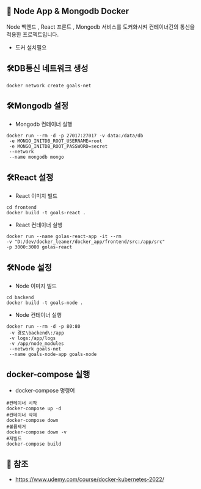## 🙌 Node App & Mongodb Docker

Node 백앤드 , React 프론트 , Mongodb 서비스를 도커화시켜 컨테이너간의 통신을 적용한 프로젝트입니다.


-  도커 설치필요

## 🛠DB통신 네트워크 생성

```
docker network create goals-net
```

## 🛠Mongodb 설정
- Mongodb 컨테이너 실행
```
docker run --rm -d -p 27017:27017 -v data:/data/db
 -e MONGO_INITDB_ROOT_USERNAME=root
 -e MONGO_INITDB_ROOT_PASSWORD=secret
 --network
 --name mongodb mongo
```

## 🛠React 설정
- React 이미지 빌드

```
cd frontend
docker build -t goals-react .
```

- React 컨테이너 실행

```
docker run --name golas-react-app -it --rm
-v "D:/dev/docker_leaner/docker_app/frontend/src:/app/src"
-p 3000:3000 golas-react
```

## 🛠Node 설정
- Node 이미지 빌드

```
cd backend
docker build -t goals-node .
```
- Node 컨테이너 실행

```
docker run --rm -d -p 80:80
 -v 경로\backend\:/app
 -v logs:/app/logs
 -v /app/node_modules
 --network goals-net
 --name goals-node-app goals-node
```

## docker-compose 실행
- docker-compose 명령어

```
#컨테이너 시작
docker-compose up -d
#컨테이너 삭제
docker-compose down
#볼륨제거
docker-compose down -v
#재빌드
docker-compose build
```



##  📢 참조
- <u>https://www.udemy.com/course/docker-kubernetes-2022/</u>
</u>
